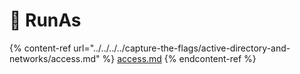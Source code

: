 # 👟 RunAs

{% content-ref url="../../../../capture-the-flags/active-directory-and-networks/access.md" %}
[access.md](../../../../capture-the-flags/active-directory-and-networks/access.md)
{% endcontent-ref %}
